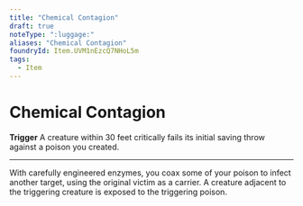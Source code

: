 ```yaml
---
title: "Chemical Contagion"
draft: true
noteType: ":luggage:"
aliases: "Chemical Contagion"
foundryId: Item.UVM1nEzcQ7NHoL5m
tags:
  - Item
---
```


# Chemical Contagion

**Trigger** A creature within 30 feet critically fails its initial saving throw against a poison you created.

* * *

With carefully engineered enzymes, you coax some of your poison to infect another target, using the original victim as a carrier. A creature adjacent to the triggering creature is exposed to the triggering poison.

